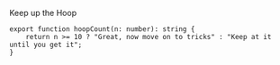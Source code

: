 Keep up the Hoop

    export function hoopCount(n: number): string {
        return n >= 10 ? "Great, now move on to tricks" : "Keep at it until you get it";
    }
